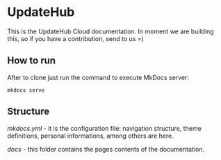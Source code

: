 # UpdateHub
This is the UpdateHub Cloud documentation. In moment we are building this, so if you have a contribution, send to us =)


## How to run

After to clone just run the command to execute MkDocs server:

```
mkdocs serve
```

## Structure

*mkdocs.yml* - it is the configuration file: navigation structure, theme definitions, personal informations, among others are here.  

*docs* - this folder contains the pages contents of the documentation.
